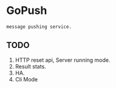 # GoPush

    message pushing service.


## TODO

1. HTTP reset api, Server running mode.
2. Result stats.
3. HA.
4. Cli Mode


